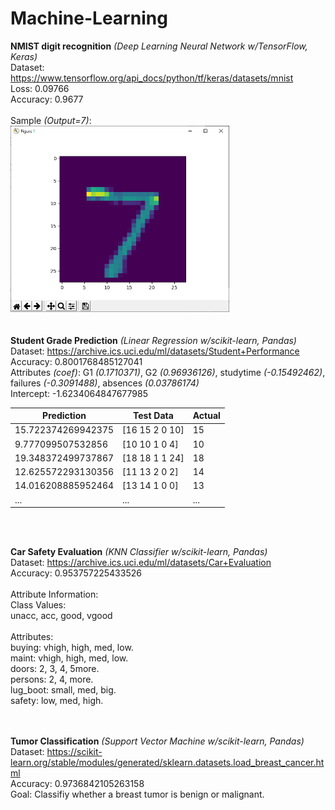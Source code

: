 # Machine-Learning
**NMIST digit recognition** *(Deep Learning Neural Network w/TensorFlow, Keras)*<br/>
Dataset: https://www.tensorflow.org/api_docs/python/tf/keras/datasets/mnist <br/>
Loss: 0.09766 <br/>
Accuracy: 0.9677 <br/>
<br/>
Sample *(Output=7)*: <br/>
<img src="./MNIST_digit_recognition/sample_img.PNG" alt="sample drawing" width="350"/> <br/>
<br/>
<br/>
**Student Grade Prediction** *(Linear Regression w/scikit-learn, Pandas)* <br/>
Dataset: https://archive.ics.uci.edu/ml/datasets/Student+Performance <br/>
Accuracy: 0.8001768485127041 <br/>
Attributes *(coef)*: G1 *(0.1710371)*, G2 *(0.96936126)*, studytime *(-0.15492462)*, failures *(-0.3091488)*, absences *(0.03786174)* <br/>
Intercept: -1.6234064847677985 <br/>

| Prediction  | Test Data | Actual |
| ------------- | ------------- | ----------- |
| 15.722374269942375  | [16 15  2  0 10]  | 15 |
| 9.777099507532856  | [10 10  1  0  4]  | 10 |
| 19.348372499737867 | [18 18  1  1 24] | 18 |
| 12.625572293130356 | [11 13  2  0  2] | 14 |
| 14.016208885952464 | [13 14  1  0  0] | 13 |
| ... | ... | ... |

<br/>
<br/>

**Car Safety Evaluation** *(KNN Classifier w/scikit-learn, Pandas)* <br/>
Dataset: https://archive.ics.uci.edu/ml/datasets/Car+Evaluation <br/>
Accuracy: 0.953757225433526 <br/>
<br/>
Attribute Information: <br/>
Class Values: <br/>
unacc, acc, good, vgood <br/>
<br/>
Attributes: <br/>
buying: vhigh, high, med, low. <br/>
maint: vhigh, high, med, low. <br/>
doors: 2, 3, 4, 5more. <br/>
persons: 2, 4, more. <br/>
lug_boot: small, med, big. <br/>
safety: low, med, high. <br/>
<br/>
<br/>

**Tumor Classification** *(Support Vector Machine w/scikit-learn, Pandas)* <br/>
Dataset: https://scikit-learn.org/stable/modules/generated/sklearn.datasets.load_breast_cancer.html <br/>
Accuracy: 0.9736842105263158 <br/>
Goal: Classifiy whether a breast tumor is benign or malignant.<br/>
<br/>
<br/>
